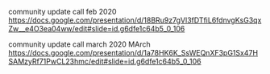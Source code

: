 

community update call feb 2020
https://docs.google.com/presentation/d/18BRu9z7gVl3fDTfiL6fdnvgKsG3qxZw__e4O3ea04ww/edit#slide=id.g6dfe1c64b5_0_106

community update call march 2020
MArch https://docs.google.com/presentation/d/1a78HK6K_SsWEQnXF3pG1Sx47HSAMzyRf71PwCL23hmc/edit#slide=id.g6dfe1c64b5_0_106